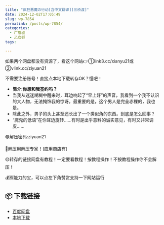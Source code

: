 ```yaml
---
title: "疯狂悪魔の行动[含中文翻译][三桥渡]"
date: 2024-12-02T17:05:49
slug: wp-7854
permalink: /posts/wp-7854/
categories:
  - 广播剧
  - 乙女抓
tags:

---
```


如果两个网盘都没有资源了，看这个网站👉①link3.cc/xianyu21或②vlink.cc/ziyuan21

不需要注册账号！直接点本地下载转存OK？懂吧！

*   **简介:你想和我签约吗？**
*   当我从迷迷糊糊中醒来时，耳边响起了“早上好”的声音。我看到一个我不认识的大人物，无法掩饰我的惊讶。最重要的是，这个男人是完全赤裸的，我也是。
*   除此之外，男子的头上甚至还长出了一个类似角的东西。到底是怎么回事？
*   “魔鬼的低语”在你耳边旋转……有时是出乎意料的诚实意见，有时又非常调皮……

🟢解压密码:ziyuan21

🔵解压用解压专家！(应用商店有)

🟡转存的链接网盘有教程！一定要看教程！按教程操作！不按教程操作你不会解压！

💰🈶能力的宝，可以点左下角赞赏支持一下网站运行

## 📦 下载链接
- [百度网盘](https://blziyuan21.com/pay-download/7854?key=1c3de57c0d&down_id=0)
- [本地下载](https://blziyuan21.com/pay-download/7854?key=1c3de57c0d&down_id=1)

